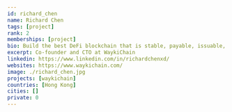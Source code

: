 ```yaml
---
id: richard_chen
name: Richard Chen
tags: [project]
rank: 2
memberships: [project]
bio: Build the best DeFi blockchain that is stable, payable, issuable, tradable, borrowable and savable!
excerpt: Co-founder and CTO at WaykiChain
linkedin: https://www.linkedin.com/in/richardchenxd/
websites: https://www.waykichain.com/
image: ./richard_chen.jpg
projects: [waykichain]
countries: [Hong Kong]
cities: []
private: 0
---
```

